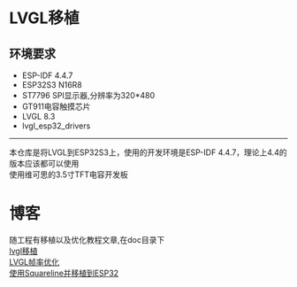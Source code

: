 # LVGL移植
## 环境要求
+ ESP-IDF 4.4.7  
+ ESP32S3 N16R8
+ ST7796 SPI显示器,分辨率为320*480
+ GT911电容触摸芯片
+ LVGL 8.3
+ lvgl_esp32_drivers  
---  
本仓库是将LVGL到ESP32S3上，使用的开发环境是ESP-IDF 4.4.7，理论上4.4的版本应该都可以使用  
使用维可思的3.5寸TFT电容开发板  

# 博客
随工程有移植以及优化教程文章,在doc目录下  
[lvgl移植](https://github.com/herexiong/ESP32S3-LVGL-Port-IDF/blob/main/doc/lvgl%E7%A7%BB%E6%A4%8D/lvgl.md)  
[LVGL帧率优化](https://github.com/herexiong/ESP32S3-LVGL-Port-IDF/blob/main/doc/lvgl%E5%B8%A7%E7%8E%87%E4%BC%98%E5%8C%96/lvgl%E5%B8%A7%E7%8E%87%E4%BC%98%E5%8C%96.md)  
[使用Squareline并移植到ESP32](https://github.com/herexiong/ESP32S3-LVGL-Port-IDF/blob/main/doc/%E4%BD%BF%E7%94%A8Squareline%E5%B9%B6%E7%A7%BB%E6%A4%8D%E5%88%B0ESP32/%E4%BD%BF%E7%94%A8Squareline%E5%B9%B6%E7%A7%BB%E6%A4%8D%E5%88%B0ESP32.md)